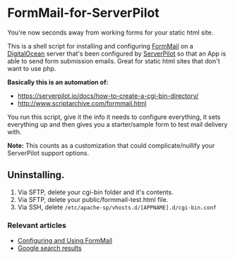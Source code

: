 # FormMail-for-ServerPilot

You're now seconds away from working forms for your static html site.

This is a shell script for installing and configuring [FormMail](http://www.scriptarchive.com/formmail.html) on a [DigitalOcean](https://m.do.co/c/cb37830bf938) server that's been configured by [ServerPilot](https://www.serverpilot.io/?refcode=893765b37410) so that an App is able to send form submission emails. Great for static html sites that don't want to use php.

**Basically this is an automation of:**
* https://serverpilot.io/docs/how-to-create-a-cgi-bin-directory/
* http://www.scriptarchive.com/formmail.html

You run this script, give it the info it needs to configure everything, it sets everything up and then gives you a starter/sample form to test mail delivery with.

**Note:** This counts as a customization that could complicate/nullify your ServerPilot support options.

## Uninstalling.
1. Via SFTP, delete your cgi-bin folder and it's contents.
2. Via SFTP, delete your public/formmail-test.html file.
3. Via SSH, delete ``/etc/apache-sp/vhosts.d/[APPNAME].d/cgi-bin.conf``

### Relevant articles
* [Configuring and Using FormMail](https://www.hostingmanual.net/configuring-using-formmail/)
* [Google search results](https://www.google.com/search?q=how+to+use+%22FormMail%22)
